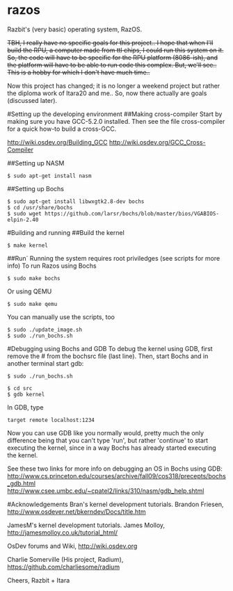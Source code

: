 razos
=====

Razbit's (very basic) operating system, RazOS.

~~TBH, I really have no specific goals for this project..
I hope that when I'll build the RPU, a computer made from ttl chips,
I could run this system on it. So, the code will have to be specific for
the RPU platform (8086-ish), and the platform will have to be able to
run code this complex. But, we'll see.. This is a hobby for which I don't
have much time..~~

Now this project has changed; it is no longer a weekend project but rather the diploma work of Itara20 and me.. So, now there actually are goals (discussed later).

#Setting up the developing environment
##Making cross-compiler
Start by making sure you have GCC-5.2.0 installed. Then see the file cross-compiler for a quick how-to build a cross-GCC.

http://wiki.osdev.org/Building_GCC
http://wiki.osdev.org/GCC_Cross-Compiler

##Setting up NASM
```shell
$ sudo apt-get install nasm
```

##Setting up Bochs
```shell
$ sudo apt-get install libwxgtk2.8-dev bochs
$ cd /usr/share/bochs
$ sudo wget https://github.com/larsr/bochs/blob/master/bios/VGABIOS-elpin-2.40
```

#Building and running
##Build the kernel
```shell
$ make kernel
```

##Run´
Running the system requires root priviledges (see scripts for more info)
To run Razos using Bochs
```shell
$ sudo make bochs
```
Or using QEMU
```shell
$ sudo make qemu
```

You can manually use the scripts, too
```shell
$ sudo ./update_image.sh
$ sudo ./run_bochs.sh
```

#Debugging using Bochs and GDB
To debug the kernel using GDB, first remove the # from the bochsrc file (last
line). Then, start Bochs and in another terminal start gdb:
```shell
$ sudo ./run_bochs.sh
```
```shell
$ cd src
$ gdb kernel
```

In GDB, type
```shell
target remote localhost:1234
```
Now you can use GDB like you normally would, pretty much the only difference
being that you can't type 'run', but rather 'continue' to start executing the
kernel, since in a way Bochs has already started executing the kernel.

See these two links for more info on debugging an OS in Bochs using GDB:
http://www.cs.princeton.edu/courses/archive/fall09/cos318/precepts/bochs_gdb.html
http://www.csee.umbc.edu/~cpatel2/links/310/nasm/gdb_help.shtml

#Acknowledgements
Bran's kernel development tutorials. Brandon Friesen,
http://www.osdever.net/bkerndev/Docs/title.htm

JamesM's kernel development tutorials. James Molloy,
http://jamesmolloy.co.uk/tutorial_html/

OsDev forums and Wiki,
http://wiki.osdev.org

Charlie Somerville (His project, Radium),
https://github.com/charliesome/radium


Cheers,
Razbit + Itara
